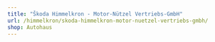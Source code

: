 ```yaml
---
title: "Škoda Himmelkron - Motor-Nützel Vertriebs-GmbH"
url: /himmelkron/skoda-himmelkron-motor-nuetzel-vertriebs-gmbh/
shop: Autohaus
---
```

